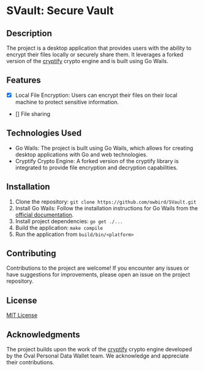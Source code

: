# SVault: Secure Vault

## Description

The project is a desktop application that provides users with the ability to encrypt their files locally or securely share them. It leverages a forked version of the [cryptify](https://github.com/Oval-Personal-Data-Wallet/cryptify) crypto engine and is built using Go Wails.

## Features

- [x] Local File Encryption: Users can encrypt their files on their local machine to protect sensitive information.
- [] File sharing

## Technologies Used

- Go Wails: The project is built using Go Wails, which allows for creating desktop applications with Go and web technologies.
- Cryptify Crypto Engine: A forked version of the cryptify library is integrated to provide file encryption and decryption capabilities.

## Installation

1. Clone the repository: `git clone https://github.com/owbird/SVault.git`
2. Install Go Wails: Follow the installation instructions for Go Wails from the [official documentation](https://wails.io/docs/gettingstarted/installation).
3. Install project dependencies: `go get ./...`
4. Build the application: `make compile`
5. Run the application from `build/bin/<platform>`

## Contributing

Contributions to the project are welcome! If you encounter any issues or have suggestions for improvements, please open an issue on the project repository.

## License

[MIT License](LICENSE)

## Acknowledgments

The project builds upon the work of the [cryptify](https://github.com/Oval-Personal-Data-Wallet/cryptify) crypto engine developed by the Oval Personal Data Wallet team. We acknowledge and appreciate their contributions.
